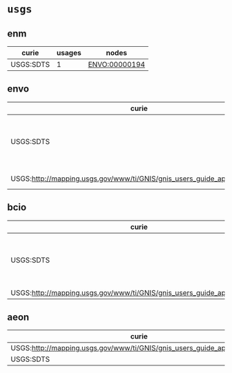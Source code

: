 # `usgs`

## enm

| curie     |   usages | nodes                                                         |
|-----------|----------|---------------------------------------------------------------|
| USGS:SDTS |        1 | [ENVO:00000194](http://purl.obolibrary.org/obo/ENVO_00000194) |

## envo

| curie                                                                    |   usages | nodes                                                                                                                                                                                                                                                                                                                          |
|--------------------------------------------------------------------------|----------|--------------------------------------------------------------------------------------------------------------------------------------------------------------------------------------------------------------------------------------------------------------------------------------------------------------------------------|
| USGS:SDTS                                                                |      187 | [ENVO:00000011](http://purl.obolibrary.org/obo/ENVO_00000011), [ENVO:00000016](http://purl.obolibrary.org/obo/ENVO_00000016), [ENVO:00000019](http://purl.obolibrary.org/obo/ENVO_00000019), [ENVO:00000020](http://purl.obolibrary.org/obo/ENVO_00000020), [ENVO:00000022](http://purl.obolibrary.org/obo/ENVO_00000022), ... |
| USGS:http://mapping.usgs.gov/www/ti/GNIS/gnis_users_guide_appendixc.html |        2 | [ENVO:00000023](http://purl.obolibrary.org/obo/ENVO_00000023), [ENVO:00000062](http://purl.obolibrary.org/obo/ENVO_00000062)                                                                                                                                                                                                   |

## bcio

| curie                                                                    |   usages | nodes                                                                                                                                                                                                                                                                                                                          |
|--------------------------------------------------------------------------|----------|--------------------------------------------------------------------------------------------------------------------------------------------------------------------------------------------------------------------------------------------------------------------------------------------------------------------------------|
| USGS:SDTS                                                                |        5 | [ENVO:00000062](http://purl.obolibrary.org/obo/ENVO_00000062), [ENVO:00000064](http://purl.obolibrary.org/obo/ENVO_00000064), [ENVO:00000091](http://purl.obolibrary.org/obo/ENVO_00000091), [ENVO:00000106](http://purl.obolibrary.org/obo/ENVO_00000106), [ENVO:00000109](http://purl.obolibrary.org/obo/ENVO_00000109), ... |
| USGS:http://mapping.usgs.gov/www/ti/GNIS/gnis_users_guide_appendixc.html |        1 | [ENVO:00000062](http://purl.obolibrary.org/obo/ENVO_00000062)                                                                                                                                                                                                                                                                  |

## aeon

| curie                                                                    |   usages | nodes                                                         |
|--------------------------------------------------------------------------|----------|---------------------------------------------------------------|
| USGS:http://mapping.usgs.gov/www/ti/GNIS/gnis_users_guide_appendixc.html |        1 | [ENVO:00000062](http://purl.obolibrary.org/obo/ENVO_00000062) |
| USGS:SDTS                                                                |        1 | [ENVO:00000062](http://purl.obolibrary.org/obo/ENVO_00000062) |

